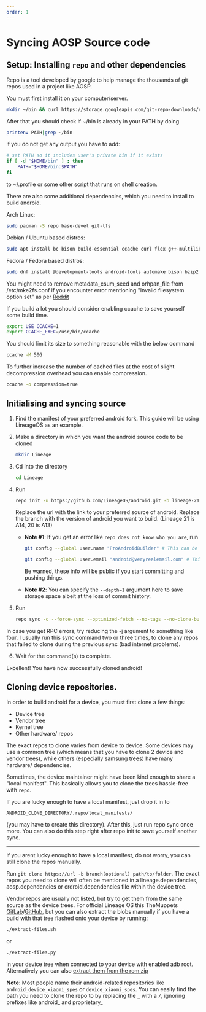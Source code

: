 ```yaml
---
order: 1
---
```


# Syncing AOSP Source code

## Setup: Installing `repo` and other dependencies

Repo is a tool developed by google to help manage the thousands of git repos used in a project like AOSP.

You must first install it on your computer/server.
```bash
mkdir ~/bin && curl https://storage.googleapis.com/git-repo-downloads/repo > ~/bin/repo && chmod a+x ~/bin/repo
```
After that you should check if ~/bin is already in your PATH by doing
```bash
printenv PATH|grep ~/bin
```
if you do not get any output you have to add:
```bash
# set PATH so it includes user's private bin if it exists
if [ -d "$HOME/bin" ] ; then
    PATH="$HOME/bin:$PATH"
fi
```
to ~/.profile or some other script that runs on shell creation.

There are also some additional dependencies, which you need to install to build android.

Arch Linux:
```bash
sudo pacman -S repo base-devel git-lfs
```

Debian / Ubuntu based distros:
```bash
sudo apt install bc bison build-essential ccache curl flex g++-multilib gcc-multilib git git-lfs gnupg gperf imagemagick lib32ncurses5-dev lib32readline-dev lib32z1-dev liblz4-tool libncurses5 libncurses5-dev libsdl1.2-dev libssl-dev libwxgtk3.0-gtk3-dev libxml2 libxml2-utils lzop pngcrush rsync schedtool squashfs-tools xsltproc zip zlib1g-dev
```

Fedora / Fedora based distros:
```bash
sudo dnf install @development-tools android-tools automake bison bzip2 bzip2-libs ccache curl dpkg-dev flex gcc gcc-c++ git git-lfs glibc-devel.{x86_64,i686} gperf libstdc++.{x86_64,i686} libxcrypt-compat libxml2-devel libxslt lz4-libs lzop make maven ncurses ncurses-compat-libs ncurses-devel.{x86_64,i686} openssl openssl-devel pngcrush python python3-virtualenv python3 python3-mako python-mako python-networkx schedtool squashfs-tools syslinux-devel unzip zip zlib zlib-devel
```

You might need to remove metadata_csum_seed and orhpan_file from /etc/mke2fs.conf if you encounter error mentioning "Invalid filesystem option set" as per [Reddit](https://www.reddit.com/r/LineageOS/comments/18lej4b/if_your_build_is_failing_with_an_error_regarding/)


If you build a lot you should consider enabling ccache to save yourself some build time.
```bash
export USE_CCACHE=1
export CCACHE_EXEC=/usr/bin/ccache
```
You should limit its size to something reasonable with the below command
```bash
ccache -M 50G
```
To further increase the number of cached files at the cost of slight decompression overhead you can enable compression.
```bash
ccache -o compression=true
```

## Initialising and syncing source

1. Find the manifest of your preferred android fork. This guide will be using LineageOS as an example.

2. Make a directory in which you want the android source code to be cloned
    ```bash
    mkdir Lineage
    ```

3. Cd into the directory
    ```bash
    cd Lineage
    ```

4. Run
    ```bash
    repo init -u https://github.com/LineageOS/android.git -b lineage-21.0 --git-lfs
    ```

    Replace the url with the link to your preferred source of android. Replace the branch with the version of android you want to build. (Lineage 21 is A14, 20 is A13)

    - **Note #1**: If you get an error like `repo does not know who you are`, run 
        ```bash
        git config --global user.name "ProAndroidBuilder" # This can be any name, even your real name.
        ```

        ```bash
        git config --global user.email "android@veryrealemail.com" # This should be your email.
        ```
        Be warned, these info will be public if you start committing and pushing things.

    - **Note #2**: You can specify the `--depth=1` argument here to save storage space albeit at the loss of commit history.

5. Run
    ```bash
    repo sync -c --force-sync --optimized-fetch --no-tags --no-clone-bundle --prune -j$(nproc --all) --retry-fetches=25
    ```

In case you get RPC errors, try reducing the -j argument to something like four. I usually run this sync command two or three times, to clone any repos that failed to clone during the previous sync (bad internet problems).

6. Wait for the command(s) to complete.

Excellent! You have now successfully cloned android!

## Cloning device repositories.

In order to build android for a device, you must first clone a few things:

* Device tree
* Vendor tree
* Kernel tree
* Other hardware/ repos

The exact repos to clone varies from device to device. Some devices may use a common tree (which means that you have to clone 2 device and vendor trees), while others (especially samsung trees) have many hardware/ dependencies.

Sometimes, the device maintainer might have been kind enough to share a "local manifest". This basically allows you to clone the trees hassle-free with `repo`.

If you are lucky enough to have a local manifest, just drop it in to 
```
ANDROID_CLONE_DIRECTORY/.repo/local_manifests/
```
(you may have to create this directory). After this, just run repo sync once more. You can also do this step right after repo init to save yourself another sync.

---

If you arent lucky enough to have a local manifest, do not worry, you can still clone the repos manually.

Run `git clone https://url -b branch(optional) path/to/folder`. The exact repos you need to clone will often be mentioned in a lineage.dependencies, aosp.dependencies or crdroid.dependencies file within the device tree.

Vendor repos are usually not listed, but try to get them from the same source as the device trees. For official Lineage OS this TheMuppets [GitLab](https://gitlab.com/the-muppets)/[GitHub](https://github.com/TheMuppets), but you can also extract the blobs manually if you have a build with that tree flashed onto your device by running:

```bash
./extract-files.sh
```
or
```bash
./extract-files.py
```

in your device tree when connected to your device with enabled adb root. Alternatively you can also [extract them from the rom zip](https://wiki.lineageos.org/extracting_blobs_from_zips)

**Note**: Most people name their android-related repositories like `android_device_xiaomi_spes` or `device_xiaomi_spes`. You can easily find the path you need to  clone the repo to by replacing the `_` with a `/`, ignoring prefixes like android_ and proprietary_

